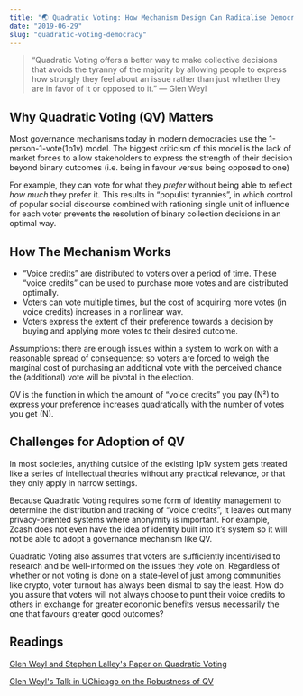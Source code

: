 ```yaml
---
title: "🌏 Quadratic Voting: How Mechanism Design Can Radicalise Democracy" 
date: "2019-06-29"
slug: "quadratic-voting-democracy"
---
```


> “Quadratic Voting offers a better way to make collective decisions that avoids the tyranny of the majority by allowing people to express how strongly they feel about an issue rather than just whether they are in favor of it or opposed to it.” 
— Glen Weyl

## Why Quadratic Voting (QV) Matters
Most governance mechanisms today in modern democracies use the 1-person-1-vote(1p1v) model. The biggest criticism of this model is the lack of market forces to allow stakeholders to express the strength of their decision beyond binary outcomes (i.e. being in favour versus being opposed to one)

For example, they can vote for what they _prefer_ without being able to reflect _how much_ they prefer it. This results in “populist tyrannies”, in   which control of popular social discourse combined with rationing single unit of influence for each voter prevents the resolution of binary collection decisions in an optimal way.

## How The Mechanism Works
* “Voice credits” are distributed to voters over a period of time. These “voice credits” can be used to purchase more votes and are distributed optimally. 
* Voters can vote multiple times, but the cost of acquiring more votes (in voice credits) increases in a nonlinear way.
* Voters express the extent of their preference towards a decision by buying and applying more votes to their desired outcome.

Assumptions: there are enough issues within a system to work on with a reasonable spread of consequence; so voters are forced to weigh the marginal cost of purchasing an additional vote with the perceived chance the (additional) vote will be pivotal in the election.

QV is the function in which the amount of “voice credits” you pay (N²) to express your preference increases quadratically with the number of votes you get (N).

## Challenges for Adoption of QV
In most societies, anything outside of the existing 1p1v system gets treated like a series of intellectual theories without any practical relevance, or that they only apply in narrow settings.

Because Quadratic Voting requires some form of identity management to determine the distribution and tracking of “voice credits”, it leaves out many privacy-oriented systems where anonymity is important. For example, Zcash does not even have the idea of identity built into it’s  system so it will not be able to adopt a governance mechanism like  QV.

Quadratic Voting also assumes that voters are sufficiently incentivised to research and be well-informed on the issues they vote on. Regardless of whether or not voting is done on a state-level of just among communities like crypto, voter turnout has always been dismal to say the least. How do you assure that voters will not always choose to punt their voice credits to others in exchange for greater economic benefits versus necessarily the one that favours greater good outcomes?

## Readings
[Glen Weyl and Stephen Lalley's Paper on Quadratic Voting](https://papers.ssrn.com/sol3/papers.cfm?abstract_id=2003531)

[Glen Weyl's Talk in UChicago on the Robustness of QV](https://www.youtube.com/watch?v=PVS7dpgKohY)
